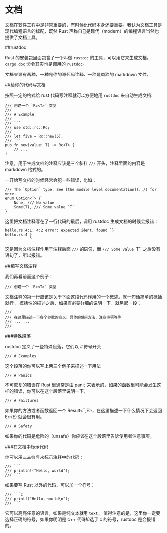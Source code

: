 文档
===

文档在软件工程中是非常重要的，有时候比代码本身还要重要。我认为文档工具是现代编程语言的标配，既然 Rust 声称自己是现代（modern）的编程语言当然也提供了文档工具。

##rustdoc

Rust 的安装包里面包含了一个叫做 `rustdoc` 的工具，可以用它来生成文档。`cargo doc` 命令其实也是调用的 `rustdoc`。

文档来源有两种，一种是你的源代码注释，一种是单独的 markdown 文件。

##给你的代码写文档

按照一定的格式给 rust 代码写注释就可以方便地用 `rustdoc` 来自动生成文档:

    /// 创建一个 `Rc<T>` 类型
    ///
    /// # Example
    ///
    /// ```
    /// use std::rc::Rc;
    ///
    /// let five = Rc::new(5);
    /// ```
    pub fn new(value: T) -> Rc<T> {
        // ...
    }

注意，用于生成文档的注释应该是三个斜杠 `///` 开头，注释里面的内容是 markdown 格式的。

一开始写文档的时候经常会犯一些错误，比如：

    /// The `Option` type. See [the module level documentation](../) for more.
    enum Option<T> {
        None, /// No value
        Some(T), /// Some value `T`
    }

这里把文档注释写在了一行代码的最后，调用 rustdoc 生成文档的时候会报错：

    hello.rs:4:1: 4:2 error: expected ident, found `}`
    hello.rs:4 }
               ^
这是因为文档注释作用于注释后面 `///` 的语句，而 `/// Some value `T`` 之后没有语句了，所以报错。

##编写文档注释

我们再看前面这个例子：

    /// 创建一个 `Rc<T>` 类型

文档注释的第一行应该是关于下面这段代码作用的一个概述。就一句话简单的概括就行。
概括性的描述之后，如果有必要详细的说明一下，就另起一段：

    ///
    /// 在这里描述一下各个参数的意义，具体的使用方法，注意事项等等
    /// ... ...
    ///



###特殊段落

rustdoc 定义了一些特殊段落，它们以 # 符号开头

    /// # Examples

这个段落的你可以写上两三个例子来描述一下用法

    /// # Panics

不可恢复的错误在 Rust 里通常是由 panic 来表示的，如果的函数里可能会发生这样的错误，你可以在这个段落里说明一下。

    /// # Failtures

如果你的方法或者函数返回一个 Result<T,E>，在这里描述一下什么情况下会返回 Err(E) 就会很有用。

    /// # Safety

如果你的代码是危险的（unsafe）你应该在这个段落里告诉使用者注意事项。

###在文档中标示代码

你可以用三点符号来标示注释中的代码：

    /// ```
    /// println!("Hello, world");
    /// ```

如果要写 Rust 以外的代码，可以加一个符号：

    /// ```c
    /// printf("Hello, world\n");
    /// ```

它可以高亮任意的语言，如果是纯文本就用 `text`。
值得注意的是，这里你一定要选择正确的符号，如果你明明是 c++ 代码却选了 c 的符号，rustdoc 是会报错的。

